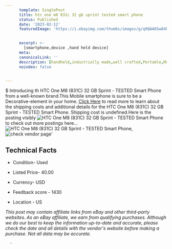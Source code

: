 ```yaml
---
      template: SinglePost
      title: htc one m8 831c 32 gb sprint tested smart phone
      status: Published
      date: '2023-02-12'
      featuredImage: 'https://i.ebayimg.com/thumbs/images/g/q9QAAOSw84hjiSwk/s-l225.jpg'
       

      excerpt: >-
        [smartphone,device ,hand held device]
      meta:
      canonicalLink: ''
      description: [handheld,industrially made,well crafted,Portable,Mobile,Compact,Convenient,Lightweight,Maneuverable,Man-portable,Miniature,Carriable,Hand-held,Light,Holdable,Transportable,Mobile device,Pocket-sized,On-the-go,Wireless,Cordless,Compact size,Convenient size, smartphone,device ,hand held device]
      noindex: false
      

---
```

$
      Introducing th HTC One M8 (831C) 32 GB  Sprint - TESTED Smart Phone from a well-known brand.This Mobile smartphone is sure to be a Decorative-element in your home. [Click Here](https://www.ebay.com/itm/155399067454?hash=item242e81973e%3Ag%3Aq9QAAOSw84hjiSwk&mkevt=1&mkcid=1&mkrid=711-53200-19255-0&campid=%253CePNCampaignId%253E&customid=%253CreferenceId%253E&toolid=10049) to read more to learn about the shipping costs and additional details for the HTC One M8 (831C) 32 GB  Sprint - TESTED Smart Phone. Shipping cost is undefined.Here is the posting visibly ![HTC One M8 (831C) 32 GB  Sprint - TESTED Smart Phone](https://i.ebayimg.com/thumbs/images/g/q9QAAOSw84hjiSwk/s-l225.jpg) to check out more postings here... ![HTC One M8 (831C) 32 GB  Sprint - TESTED Smart Phone](https://i.ebayimg.com/images/g/q9QAAOSw84hjiSwk/s-l1600.jpg), ![check vendor page](https://origin-galleryplus.ebayimg.com/ws/web/155399067454_2_0_1/225x225.jpg,https://origin-galleryplus.ebayimg.com/ws/web/155399067454_3_0_1/225x225.jpg,https://origin-galleryplus.ebayimg.com/ws/web/155399067454_4_0_1/225x225.jpg,https://origin-galleryplus.ebayimg.com/ws/web/155399067454_5_0_1/225x225.jpg,https://origin-galleryplus.ebayimg.com/ws/web/155399067454_6_0_1/225x225.jpg,https://origin-galleryplus.ebayimg.com/ws/web/155399067454_7_0_1/225x225.jpg,https://origin-galleryplus.ebayimg.com/ws/web/155399067454_8_0_1/225x225.jpg)'

      

 ## Technical Facts 



     
      

 - Condition- Used 


      

 - Listed Price- 40.00 


      

 - Currency- USD 


      

 - Feedback score - 1430 


      

 - Location - US 


      
      

 *_This post may contain affiliate links from eBay and other third-party websites. As an eBay affiliate, we earn from qualifying purchases. Although we do our best to keep the information up-to-date and accurate, please check the date and all details with the vendor's website before making a purchase. Not all data may be accurate._*




      -
